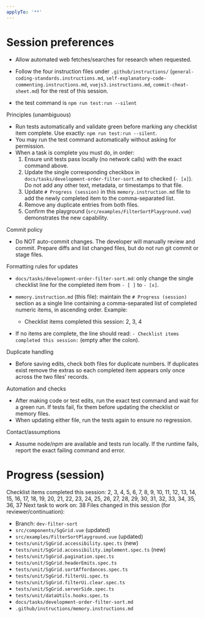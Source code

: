 ```yaml
---
applyTo: '**'
---
```


# Session preferences

- Allow automated web fetches/searches for research when requested.
- Follow the four instruction files under `.github/instructions/` (`general-coding-standards.instructions.md`, `self-explanatory-code-commenting.instructions.md`, `vuejs3.instructions.md`, `commit-cheat-sheet.md`) for the rest of this session.

- the test command is `npm run test:run --silent`

Principles (unambiguous)

- Run tests automatically and validate green before marking any checklist item complete. Use exactly: `npm run test:run --silent`.
- You may run the test command automatically without asking for permission.
- When a task is complete you must do, in order:
  1.  Ensure unit tests pass locally (no network calls) with the exact command above.
  2.  Update the single corresponding checkbox in `docs/tasks/development-order-filter-sort.md` to checked (`- [x]`). Do not add any other text, metadata, or timestamps to that file.
  3.  Update `# Progress (session)` in this `memory.instruction.md` file to add the newly completed item to the comma-separated list.
  4.  Remove any duplicate entries from both files.
  5.  Confirm the playground (`src/examples/FilterSortPlayground.vue`) demonstrates the new capability.

Commit policy

- Do NOT auto-commit changes. The developer will manually review and commit. Prepare diffs and list changed files, but do not run git commit or stage files.

Formatting rules for updates

- `docs/tasks/development-order-filter-sort.md`: only change the single checklist line for the completed item from `- [ ]` to `- [x]`.
- `memory.instruction.md` (this file): maintain the `# Progress (session)` section as a single line containing a comma-separated list of completed numeric items, in ascending order. Example:
  - Checklist items completed this session: 2, 3, 4

- If no items are complete, the line should read: `- Checklist items completed this session:` (empty after the colon).

Duplicate handling

- Before saving edits, check both files for duplicate numbers. If duplicates exist remove the extras so each completed item appears only once across the two files' records.

Automation and checks

- After making code or test edits, run the exact test command and wait for a green run. If tests fail, fix them before updating the checklist or memory files.
- When updating either file, run the tests again to ensure no regression.

Contact/assumptions

- Assume node/npm are available and tests run locally. If the runtime fails, report the exact failing command and error.

# Progress (session)

Checklist items completed this session: 2, 3, 4, 5, 6, 7, 8, 9, 10, 11, 12, 13, 14, 15, 16, 17, 18, 19, 20, 21, 22, 23, 24, 25, 26, 27, 28, 29, 30, 31, 32, 33, 34, 35, 36, 37
Next task to work on: 38
Files changed in this session (for reviewer/continuation):

- Branch: `dev-filter-sort`
- `src/components/SgGrid.vue` (updated)
- `src/examples/FilterSortPlayground.vue` (updated)
- `tests/unit/SgGrid.accessibility.spec.ts` (new)
- `tests/unit/SgGrid.accessibility.implement.spec.ts` (new)
- `tests/unit/SgGrid.pagination.spec.ts`
- `tests/unit/SgGrid.headerEmits.spec.ts`
- `tests/unit/SgGrid.sortAffordances.spec.ts`
- `tests/unit/SgGrid.filterUi.spec.ts`
- `tests/unit/SgGrid.filterUi.clear.spec.ts`
- `tests/unit/SgGrid.serverSide.spec.ts`
- `tests/unit/dataUtils.hooks.spec.ts`
- `docs/tasks/development-order-filter-sort.md`
- `.github/instructions/memory.instructions.md`
